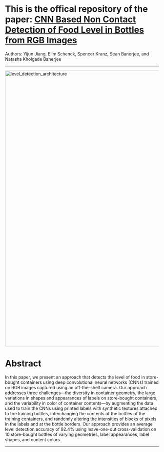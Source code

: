 # This is the offical repository of the paper: [CNN Based Non Contact Detection of Food Level in Bottles from RGB Images](https://par.nsf.gov/servlets/purl/10094310) 
Authors: Yijun Jiang, Elim Schenck, Spencer Kranz, Sean Banerjee, and Natasha Kholgade Banerjee

---
<img width="900" alt="level_detection_architecture" src="https://user-images.githubusercontent.com/46984040/121624237-2b1cf300-ca3f-11eb-9c7a-597dd7dcf35f.png">

# Abstract 
In this paper, we present an approach that detects the level of food in store-bought containers using deep convolutional neural networks (CNNs) trained on RGB images captured using an off-the-shelf camera. Our approach addresses three challenges—the diversity in container geometry, the large variations in shapes and appearances of labels on store-bought containers, and the variability in color of container contents—by augmenting the data used to train the CNNs using printed labels with synthetic textures attached to the training bottles, interchanging the contents of the bottles of the training containers, and randomly altering the intensities of blocks of pixels in the labels and at the bottle borders. Our approach provides an average level detection accuracy of 92.4% using leave-one-out cross-validation on 10 store-bought bottles of varying geometries, label appearances, label shapes, and content colors.

---
